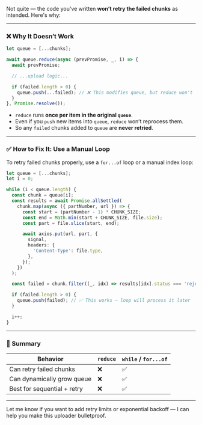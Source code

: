 Not quite — the code you've written **won’t retry the failed chunks** as intended. Here's why:

---

### ❌ Why It Doesn’t Work

```ts
let queue = [...chunks];

await queue.reduce(async (prevPromise, _, i) => {
  await prevPromise;

  // ...upload logic...

  if (failed.length > 0) {
    queue.push(...failed); // ❌ This modifies queue, but reduce won't re-run
  }
}, Promise.resolve());
```

- `reduce` runs **once per item in the original `queue`**.
- Even if you `push` new items into `queue`, `reduce` won’t reprocess them.
- So any `failed` chunks added to `queue` are **never retried**.

---

### ✅ How to Fix It: Use a Manual Loop

To retry failed chunks properly, use a `for...of` loop or a manual index loop:

```ts
let queue = [...chunks];
let i = 0;

while (i < queue.length) {
  const chunk = queue[i];
  const results = await Promise.allSettled(
    chunk.map(async ({ partNumber, url }) => {
      const start = (partNumber - 1) * CHUNK_SIZE;
      const end = Math.min(start + CHUNK_SIZE, file.size);
      const part = file.slice(start, end);

      await axios.put(url, part, {
        signal,
        headers: {
          'Content-Type': file.type,
        },
      });
    })
  );

  const failed = chunk.filter((_, idx) => results[idx].status === 'rejected');

  if (failed.length > 0) {
    queue.push(failed); // ✅ This works — loop will process it later
  }

  i++;
}
```

---

### 🧠 Summary

| Behavior                      | `reduce` | `while` / `for...of` |
|------------------------------|----------|-----------------------|
| Can retry failed chunks      | ❌        | ✅                    |
| Can dynamically grow queue   | ❌        | ✅                    |
| Best for sequential + retry  | ❌        | ✅                    |

---

Let me know if you want to add retry limits or exponential backoff — I can help you make this uploader bulletproof.